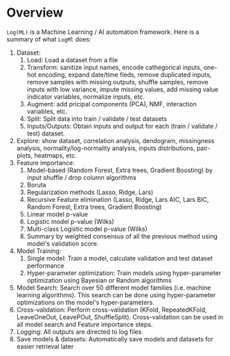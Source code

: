 
# Overview

`Log(ML)` is a Machine Learning / AI automation framework.
Here is a summary of what `LogMl` does:

1. Dataset:
	1. Load: Load a dataset from a file
	1. Transform: sanitize input names, encode cathegorical inputs, one-hot encoding, expand date/time fieds, remove duplicated inputs, remove samples with missing outputs, shuffle samples, remove inputs with low variance, impute missing values, add missing value indicator variables, normalize inputs, etc.
	1. Augment: add pricipal components (PCA), NMF, interaction variables, etc.
	1. Split: Split data into train / validate / test datasets
	1. Inputs/Outputs: Obtain inputs and output for each (train / validate / test) dataset.
1. Explore: show dataset, correlation analysis, dendogram, missingness analysis, normality/log-normality analysis, inputs distributions, pair-plots, heatmaps, etc.
1. Feature importance:
	1. Model-based (Random Forest, Extra trees, Gradient Boosting) by input shuffle / drop column algorithms
	1. Boruta
	1. Regularization methods (Lasso, Ridge, Lars)
	1. Recursive Feature elimination (Lasso, Ridge, Lars AIC, Lars BIC, Random Forest, Extra trees, Gradient Boosting)
	1. Linear model p-value
	1. Logistic model p-value (Wilks)
	1. Multi-class Logistic model p-value (Wilks)
	1. Summary by weighted consensus of all the previous method using model's validation score.
1. Model Training:
	1. Single model: Train a model, calculate validation and test dataset performance
	1. Hyper-parameter optimization: Train models using hyper-parameter optimization using Bayesian or Random algorithms
1. Model Search: Search over 50 different model families (i.e. machine learning algorithms). This search can be done using hyper-parameter optimizations on the model's hyper-parameters.
1. Cross-validation: Perform cross-validation (KFold, RepeatedKFold, LeaveOneOut, LeavePOut, ShuffleSplit). Cross-validation can be used in all model search and Feature importance steps.
1. Logging: All outputs are directed to log files
1. Save models & datasets: Automatically save models and datasets for easier retrieval later
